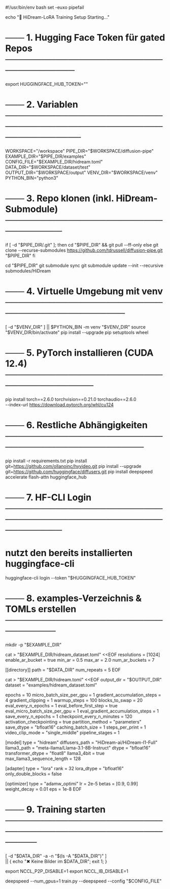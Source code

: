 #!/usr/bin/env bash
set -euxo pipefail

echo "🚀 HiDream-LoRA Training Setup Starting..."

# ─── 1. Hugging Face Token für gated Repos ────────────────────────────────────
export HUGGINGFACE_HUB_TOKEN=""

# ─── 2. Variablen ──────────────────────────────────────────────────────────────
WORKSPACE="/workspace"
PIPE_DIR="$WORKSPACE/diffusion-pipe"
EXAMPLE_DIR="$PIPE_DIR/examples"
CONFIG_FILE="$EXAMPLE_DIR/hidream.toml"
DATA_DIR="$WORKSPACE/dataset/test"
OUTPUT_DIR="$WORKSPACE/output"
VENV_DIR="$WORKSPACE/venv"
PYTHON_BIN="python3"

# ─── 3. Repo klonen (inkl. HiDream-Submodule) ──────────────────────────────────
if [ -d "$PIPE_DIR/.git" ]; then
  cd "$PIPE_DIR" && git pull --ff-only
else
  git clone --recurse-submodules https://github.com/tdrussell/diffusion-pipe.git "$PIPE_DIR"
fi

cd "$PIPE_DIR"
git submodule sync
git submodule update --init --recursive submodules/HiDream

# ─── 4. Virtuelle Umgebung mit venv ────────────────────────────────────────────
[ -d "$VENV_DIR" ] || $PYTHON_BIN -m venv "$VENV_DIR"
source "$VENV_DIR/bin/activate"
pip install --upgrade pip setuptools wheel

# ─── 5. PyTorch installieren (CUDA 12.4) ───────────────────────────────────────
pip install torch==2.6.0 torchvision==0.21.0 torchaudio==2.6.0 \
  --index-url https://download.pytorch.org/whl/cu124

# ─── 6. Restliche Abhängigkeiten ───────────────────────────────────────────────
pip install -r requirements.txt
pip install git+https://github.com/ollanoinc/hyvideo.git
pip install --upgrade git+https://github.com/huggingface/diffusers.git
pip install deepspeed accelerate flash-attn huggingface_hub

# ─── 7. HF-CLI Login ───────────────────────────────────────────────────────────
# nutzt den bereits installierten huggingface-cli
huggingface-cli login --token "$HUGGINGFACE_HUB_TOKEN"

# ─── 8. examples-Verzeichnis & TOMLs erstellen ─────────────────────────────────
mkdir -p "$EXAMPLE_DIR"

cat > "$EXAMPLE_DIR/hidream_dataset.toml" <<EOF
resolutions = [1024]
enable_ar_bucket = true
min_ar = 0.5
max_ar = 2.0
num_ar_buckets = 7

[[directory]]
path = "$DATA_DIR"
num_repeats = 5
EOF

cat > "$EXAMPLE_DIR/hidream.toml" <<EOF
output_dir = "$OUTPUT_DIR"
dataset = "examples/hidream_dataset.toml"

epochs = 10
micro_batch_size_per_gpu = 1
gradient_accumulation_steps = 4
gradient_clipping = 1
warmup_steps = 100
blocks_to_swap = 20
eval_every_n_epochs = 1
eval_before_first_step = true
eval_micro_batch_size_per_gpu = 1
eval_gradient_accumulation_steps = 1
save_every_n_epochs = 1
checkpoint_every_n_minutes = 120
activation_checkpointing = true
partition_method = "parameters"
save_dtype = "bfloat16"
caching_batch_size = 1
steps_per_print = 1
video_clip_mode = "single_middle"
pipeline_stages = 1

[model]
type                        = "hidream"
diffusers_path              = "HiDream-ai/HiDream-I1-Full"
llama3_path                 = "meta-llama/Llama-3.1-8B-Instruct"
dtype                       = "bfloat16"
transformer_dtype           = "float8"
llama3_4bit                 = true
max_llama3_sequence_length  = 128

[adapter]
type               = "lora"
rank               = 32
lora_dtype         = "bfloat16"
only_double_blocks = false

[optimizer]
type = "adamw_optimi"
lr   = 2e-5
betas = [0.9, 0.99]
weight_decay = 0.01
eps = 1e-8
EOF

# ─── 9. Training starten ───────────────────────────────────────────────────────
[ -d "$DATA_DIR" -a -n "$(ls -A "$DATA_DIR")" ] \
  || { echo "✖ Keine Bilder im $DATA_DIR"; exit 1; }

export NCCL_P2P_DISABLE=1
export NCCL_IB_DISABLE=1

deepspeed --num_gpus=1 train.py --deepspeed --config "$CONFIG_FILE"
